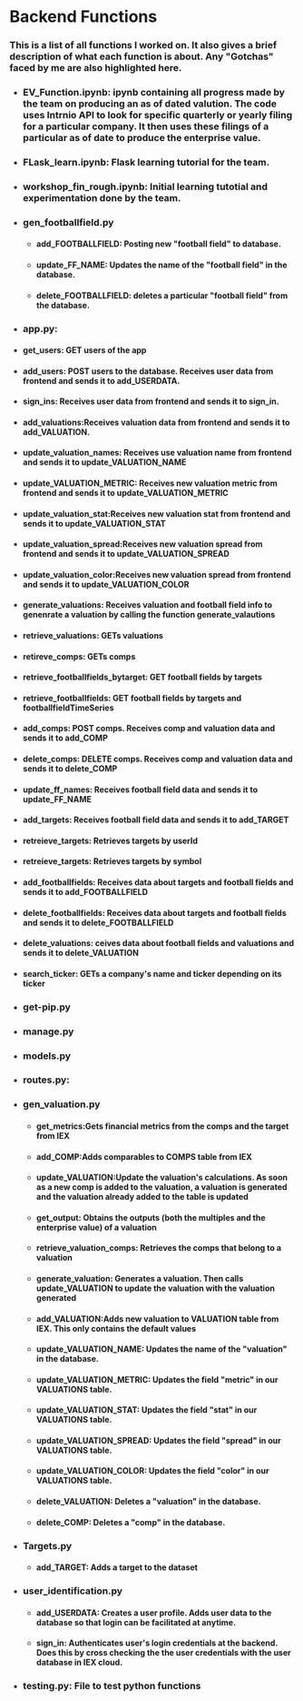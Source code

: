 # Backend Functions
### This is a list of all functions I worked on. It also gives a brief description of what each function is about. Any "Gotchas" faced by me are also highlighted here.  

* ### EV_Function.ipynb: ipynb containing all progress made by the team on producing an as of dated valution. The code uses Intrnio API to look for specific quarterly or yearly filing for a particular company. It then uses these filings of a particular as of date to produce the enterprise value. 
* ### FLask_learn.ipynb: Flask learning tutorial for the team.
* ### workshop_fin_rough.ipynb: Initial learning tutotial and experimentation done by the team. 
* ### gen_footballfield.py
  * #### add_FOOTBALLFIELD: Posting new "football field" to database.
  * #### update_FF_NAME: Updates the name of the "football field" in the database. 
  * #### delete_FOOTBALLFIELD: deletes a particular "football field" from the database.      
* ### app.py:
* #### get_users: GET users of the app
* #### add_users: POST users to the database. Receives user data from frontend and sends it to add_USERDATA.
* #### sign_ins: Receives user data from frontend and sends it to sign_in.
* #### add_valuations:Receives valuation data from frontend and sends it to add_VALUATION.
* #### update_valuation_names: Receives use valuation name from frontend and sends it to update_VALUATION_NAME
* #### update_VALUATION_METRIC: Receives new valuation metric from frontend and sends it to update_VALUATION_METRIC
* #### update_valuation_stat:Receives new valuation stat from frontend and sends it to update_VALUATION_STAT
* #### update_valuation_spread:Receives new valuation spread from frontend and sends it to update_VALUATION_SPREAD
* #### update_valuation_color:Receives new valuation spread from frontend and sends it to update_VALUATION_COLOR
* #### generate_valuations: Receives valuation and football field info to genenrate a valuation by calling the function generate_valautions
* #### retrieve_valuations: GETs valuations
* #### retireve_comps: GETs comps
* #### retrieve_footballfields_bytarget: GET football fields by targets
* #### retrieve_footballfields: GET football fields by targets and footballfieldTimeSeries
* #### add_comps: POST comps. Receives comp and valuation data and sends it to add_COMP
* #### delete_comps: DELETE comps. Receives comp and valuation data and sends it to delete_COMP
* #### update_ff_names: Receives football field data and sends it to update_FF_NAME
* #### add_targets: Receives football field data and sends it to add_TARGET
* #### retreieve_targets: Retrieves targets by userId
* #### retreieve_targets: Retrieves targets by symbol
* #### add_footballfields: Receives data about targets and football fields and sends it to add_FOOTBALLFIELD 
* #### delete_footballfields: Receives data about targets and football fields and sends it to delete_FOOTBALLFIELD
* #### delete_valuations: ceives data about football fields and valuations and sends it to delete_VALUATION
* #### search_ticker: GETs a company's name and ticker depending on its ticker

* ### get-pip.py
* ### manage.py
* ### models.py
* ### routes.py: 
* ### gen_valuation.py 
  * #### get_metrics:Gets financial metrics from the comps and the target from IEX
  * #### add_COMP:Adds comparables to COMPS table from IEX
  * #### update_VALUATION:Update the valuation's calculations. As soon as a new comp is added to the valuation, a valuation is generated and the valuation already added to the table is updated
  * #### get_output: Obtains the outputs (both the multiples and the enterprise value) of a valuation
  * #### retrieve_valuation_comps: Retrieves the comps that belong to a valuation
  * #### generate_valuation: Generates a valuation. Then calls update_VALUATION to update the valuation with the valuation generated
  * #### add_VALUATION:Adds new valuation to VALUATION table from IEX. This only contains the default values
  * #### update_VALUATION_NAME: Updates the name of the "valuation" in the database.
  * #### update_VALUATION_METRIC: Updates the field "metric" in our VALUATIONS table.
  * #### update_VALUATION_STAT:  Updates the field "stat" in our VALUATIONS table.
  * #### update_VALUATION_SPREAD: Updates the field "spread" in our VALUATIONS table.
  * #### update_VALUATION_COLOR: Updates the field "color" in our VALUATIONS table.
  * #### delete_VALUATION: Deletes a "valuation" in the database.
  * #### delete_COMP: Deletes a  "comp" in the database.
* ### Targets.py
  * #### add_TARGET: Adds a target to the dataset
* ### user_identification.py
  * #### add_USERDATA: Creates a user profile. Adds user data to the database so that login can be facilitated at anytime. 
  * #### sign_in: Authenticates user's login credentials at the backend. Does this by cross checking the the user credentials with the user database in IEX cloud. 
* ### testing.py: File to test python functions
